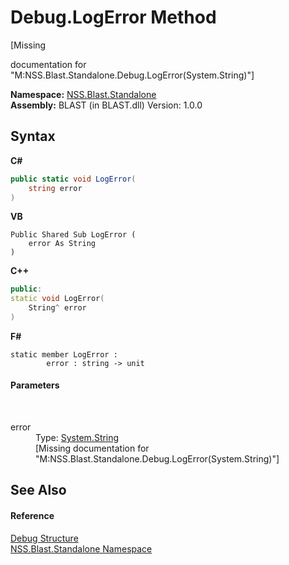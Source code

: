 # Debug.LogError Method 
 

\[Missing <summary> documentation for "M:NSS.Blast.Standalone.Debug.LogError(System.String)"\]

**Namespace:**&nbsp;<a href="527694ae-dd41-3334-e017-544f5a810383">NSS.Blast.Standalone</a><br />**Assembly:**&nbsp;BLAST (in BLAST.dll) Version: 1.0.0

## Syntax

**C#**<br />
``` C#
public static void LogError(
	string error
)
```

**VB**<br />
``` VB
Public Shared Sub LogError ( 
	error As String
)
```

**C++**<br />
``` C++
public:
static void LogError(
	String^ error
)
```

**F#**<br />
``` F#
static member LogError : 
        error : string -> unit 

```


#### Parameters
&nbsp;<dl><dt>error</dt><dd>Type: <a href="https://docs.microsoft.com/dotnet/api/system.string" target="_blank" rel="noopener noreferrer">System.String</a><br />\[Missing <param name="error"/> documentation for "M:NSS.Blast.Standalone.Debug.LogError(System.String)"\]</dd></dl>

## See Also


#### Reference
<a href="d3322ed8-9bfc-dc56-5fd8-617a346bbf3a">Debug Structure</a><br /><a href="527694ae-dd41-3334-e017-544f5a810383">NSS.Blast.Standalone Namespace</a><br />
